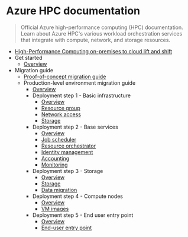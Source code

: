 # Azure HPC documentation
> Official Azure high-performance computing (HPC) documentation. Learn about Azure HPC's various workload orchestration services that integrate with compute, network, and storage resources.
  - [High-Performance Computing on-premises to cloud lift and shift](https://learn.microsoft.com/en-us/azure/high-performance-computing/)
  - Get started
    - [Overview](https://learn.microsoft.com/en-us/azure/high-performance-computing/lift-and-shift-overview)
  - Migration guide
    - [Proof-of-concept migration guide](https://learn.microsoft.com/en-us/azure/high-performance-computing/lift-and-shift-proof-of-concept)
    - Production-level environment migration guide
      - [Overview](https://learn.microsoft.com/en-us/azure/high-performance-computing/lift-and-shift-production-level-overview)
      - Deployment step 1 - Basic infrastructure
        - [Overview](https://learn.microsoft.com/en-us/azure/high-performance-computing/lift-and-shift-step-1-overview)
        - [Resource group](https://learn.microsoft.com/en-us/azure/high-performance-computing/lift-and-shift-step-1-resource-group)
        - [Network access](https://learn.microsoft.com/en-us/azure/high-performance-computing/lift-and-shift-step-1-networking)
        - [Storage](https://learn.microsoft.com/en-us/azure/high-performance-computing/lift-and-shift-step-1-storage)
      - Deployment step 2 - Base services
        - [Overview](https://learn.microsoft.com/en-us/azure/high-performance-computing/lift-and-shift-step-2-overview)
        - [Job scheduler](https://learn.microsoft.com/en-us/azure/high-performance-computing/lift-and-shift-step-2-job-scheduler)
        - [Resource orchestrator](https://learn.microsoft.com/en-us/azure/high-performance-computing/lift-and-shift-step-2-resource-orchestrator)
        - [Identity management](https://learn.microsoft.com/en-us/azure/high-performance-computing/lift-and-shift-step-2-identity)
        - [Accounting](https://learn.microsoft.com/en-us/azure/high-performance-computing/lift-and-shift-step-2-accounting)
        - [Monitoring](https://learn.microsoft.com/en-us/azure/high-performance-computing/lift-and-shift-step-2-monitor)
      - Deployment step 3 - Storage
        - [Overview](https://learn.microsoft.com/en-us/azure/high-performance-computing/lift-and-shift-step-3-overview)
        - [Storage](https://learn.microsoft.com/en-us/azure/high-performance-computing/lift-and-shift-step-3-storage)
        - [Data migration](https://learn.microsoft.com/en-us/azure/high-performance-computing/lift-and-shift-step-3-data-migration)
      - Deployment step 4 - Compute nodes
        - [Overview](https://learn.microsoft.com/en-us/azure/high-performance-computing/lift-and-shift-step-4-overview)
        - [VM images](https://learn.microsoft.com/en-us/azure/high-performance-computing/lift-and-shift-step-4-vm-images)
      - Deployment step 5 - End user entry point
        - [Overview](https://learn.microsoft.com/en-us/azure/high-performance-computing/lift-and-shift-step-5-overview)
        - [End-user entry point](https://learn.microsoft.com/en-us/azure/high-performance-computing/lift-and-shift-step-5-end-user-entry-point)

